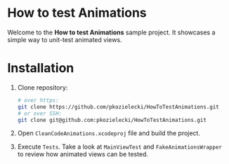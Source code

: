 # How to test Animations

Welcome to the **How to test Animations** sample project. It showcases a simple way to unit-test animated views.

# Installation

1. Clone repository:

	```bash
	# over https:
	git clone https://github.com/pkozielecki/HowToTestAnimations.git
	# or over SSH:
	git clone git@github.com:pkozielecki/HowToTestAnimations.git
	```

2. Open `CleanCodeAnimations.xcodeproj` file and build the project.

3. Execute `Tests`. 
   Take a look at `MainViewTest` and `FakeAnimationsWrapper` to review how animated views can be tested.